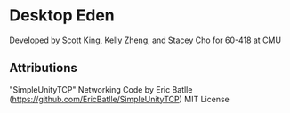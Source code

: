 # Desktop Eden
Developed by Scott King, Kelly Zheng, and Stacey Cho for 60-418 at CMU

## Attributions
"SimpleUnityTCP" Networking Code by Eric Batlle <br>
	(https://github.com/EricBatlle/SimpleUnityTCP) MIT License